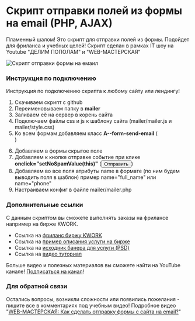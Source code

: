 # Скрипт отправки полей из формы на email (PHP, AJAX)
Пламенный шалом! Это скрипт для отправки полей из формы. Подойдет для фриланса и учебных целей!
Скрипт сделан в рамках IT шоу на Youtube "ДЕЛИМ ПОПОЛАМ" и "WEB-МАСТЕРСКАЯ"

![Скрипт отправки формы на емаил](https://delim-popolam.ru/uploads/web-workshop/04/kwork_mailer.jpg)

### Инструкция по подключению
Инструкция по подключению скрипта к любому сайту или лендингу!
1. Скачиваем скрипт с github
2. Переименовываем папку в **mailer**
3. Заливаем её на сервер в корень сайта
4. Подключаем файлы css и js к шаблону сайта (mailer/mailer.js и mailer/style.css)
5. Ко всем формам добавляем класс **A--form-send-email** (<form class="A--form-send-email">)
6. Добавляем в формы скрытое поле **<input name="check" type="hidden" value="">**
7. Добавляем к кнопке отправке событие при клике **onclick="setNoSpamValue(this)"** (<button onclick="setNoSpamValue(this)">Отправить</button>)
8. Добавляем во все поля атрибуты name в формате (по ним будем выводить поля в шаблон) пример name="full_name" или name="phone"
9. Настраиваем конфиг в файле mailer/mailer.php

### Дополнительные ссылки
С данным скриптом вы сможете выполнять заказы на фрилансе например на бирже KWORK.

- Ссылка на [фриланс биржу KWORK]
- Ссылка на [пример описания услуги на бирже]
- Ссылка на [исходник банера для услуги (PSD)]
- Ссылка на [видео туториал]

Больше видео и полезных материалов вы сможете найти на YouTube канале! [Подписаться на канал]!

### Для обратной связи
Остались вопросы, возникли сложности или появились пожелания - пишите все в комментариях под учебным видео!
Подробное видео "[WEB-МАСТЕРСКАЯ: Как сделать отправку формы с сайта на email?]"


[Подписаться на канал]: <https://www.youtube.com/channel/UCZz0APRoLt4gt96iodDQ25g/?sub_confirmation=1>
[фриланс биржу KWORK]: <https://kwork.ru/?ref=5340350>
[видео туториал]: <https://www.youtube.com/watch?v=sH9Ey7Yddjs&t>
[исходник банера для услуги (PSD)]: <https://delim-popolam.ru/uploads/web-workshop/04/kwork_mailer.psd>
[пример описания услуги на бирже]: <https://github.com/tatarenko-dev/wm_mailer/wiki/%D0%9E%D0%BF%D0%B8%D1%81%D0%B0%D0%BD%D0%B8%D0%B5-%D0%B4%D0%BB%D1%8F-%D1%84%D1%80%D0%B8%D0%BB%D0%B0%D0%BD%D1%81-%D0%B1%D0%B8%D1%80%D0%B6%D0%B8-kwork>
[WEB-МАСТЕРСКАЯ: Как сделать отправку формы с сайта на email?]: <https://www.youtube.com/watch?v=sH9Ey7Yddjs&t>